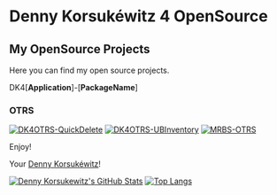 # Denny Korsukéwitz 4 OpenSource

## My OpenSource Projects

Here you can find my open source projects.

DK4[**Application**]-[**PackageName**]

### OTRS

[![DK4OTRS-QuickDelete](https://ghrs.vercel.app/api/pin/?username=dennykorsukewitz&repo=DK4OTRS-QuickDelete)](http://dennykorsukewitz.github.io/DK4OTRS-QuickDelete/) [![DK4OTRS-UBInventory](https://ghrs.vercel.app/api/pin/?username=dennykorsukewitz&repo=DK4OTRS-UBInventory)](http://dennykorsukewitz.github.io/DK4OTRS-UBInventory/) [![MRBS-OTRS](https://ghrs.vercel.app/api/pin/?username=dennykorsukewitz&repo=MRBS-OTRS)](http://dennykorsukewitz.github.io/MRBS-OTRS)

Enjoy!

Your [Denny Korsukéwitz](https://github.com/dennykorsukewitz)!

[![Denny Korsukewitz's GitHub Stats](https://github-readme-stats.vercel.app/api?username=dennykorsukewitz&show_icons=true&include_all_commits=true)](https://github.com/dennykorsukewitz) [![Top Langs](https://github-readme-stats.vercel.app/api/top-langs/?username=dennykorsukewitz&layout=compact)](https://github.com/dennykorsukewitz)

